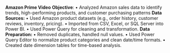 **Amazon Prime Video**
**Objective**:
•	Analyzed Amazon sales data to identify trends, high-performing products, and customer purchasing patterns
**Data Sources:**
•	Used Amazon product datasets (e.g., order history, customer reviews, inventory, pricing).
•	Imported from CSV, Excel, or SQL Server into Power BI.
•	Used Power Query for cleaning and transformation.
**Data Preparation:**
•	Removed duplicates, handled null values.
•	Used Power Query Editor to normalize product categories and clean date/time formats.
•	Created date dimension tables for time-based analysis. 
